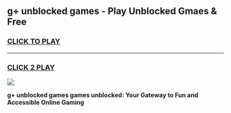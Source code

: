 
## g+ unblocked games - Play Unblocked Gmaes & Free
<h3>
<a href="https://news.freeplayer.one?title=g+_unblocked_games&ref=16F">CLICK TO PLAY</a></h3>
<hr>

<h3>
<a href="https://news.freeplayer.one?title=g+_unblocked_games&ref=16F">CLICK 2 PLAY</a>
  
</h3>

<a href="https://news.freeplayer.one?title=g+_unblocked_games&ref=16F/"><img src="https://clearcache.store/games.png"></a>


**g+ unblocked games games unblocked: Your Gateway to Fun and Accessible Online Gaming**
